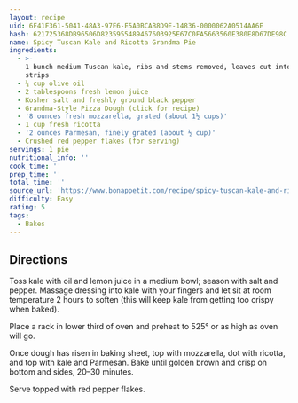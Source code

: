 ```yaml
---
layout: recipe
uid: 6F41F361-5041-48A3-97E6-E5A0BCAB8D9E-14836-0000062A0514AA6E
hash: 621725368DB96506D8235955489467603925E67C0FA5663560E380E8D67DE98C
name: Spicy Tuscan Kale and Ricotta Grandma Pie
ingredients:
  - >-
    1 bunch medium Tuscan kale, ribs and stems removed, leaves cut into 1”
    strips
  - ¼ cup olive oil
  - 2 tablespoons fresh lemon juice
  - Kosher salt and freshly ground black pepper
  - Grandma-Style Pizza Dough (click for recipe)
  - '8 ounces fresh mozzarella, grated (about 1½ cups)'
  - 1 cup fresh ricotta
  - '2 ounces Parmesan, finely grated (about ½ cup)'
  - Crushed red pepper flakes (for serving)
servings: 1 pie
nutritional_info: ''
cook_time: ''
prep_time: ''
total_time: ''
source_url: 'https://www.bonappetit.com/recipe/spicy-tuscan-kale-and-ricotta-grandma-pie#'
difficulty: Easy
rating: 5
tags:
  - Bakes
---
```


## Directions

Toss kale with oil and lemon juice in a medium bowl; season with salt and pepper. Massage dressing into kale with your fingers and let sit at room temperature 2 hours to soften (this will keep kale from getting too crispy when baked).

Place a rack in lower third of oven and preheat to 525° or as high as oven will go.

Once dough has risen in baking sheet, top with mozzarella, dot with ricotta, and top with kale and Parmesan. Bake until golden brown and crisp on bottom and sides, 20–30 minutes.

Serve topped with red pepper flakes.
